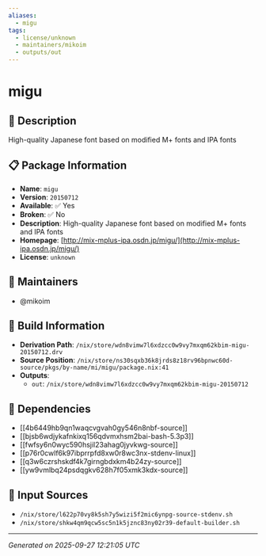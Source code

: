```yaml
---
aliases:
  - migu
tags:
  - license/unknown
  - maintainers/mikoim
  - outputs/out
---
```


# migu

## 📝 Description

High-quality Japanese font based on modified M+ fonts and IPA fonts

## 📋 Package Information

- **Name**: `migu`
- **Version**: `20150712`
- **Available**: ✅ Yes
- **Broken**: ✅ No
- **Description**: High-quality Japanese font based on modified M+ fonts and IPA fonts
- **Homepage**: [http://mix-mplus-ipa.osdn.jp/migu/](http://mix-mplus-ipa.osdn.jp/migu/)
- **License**: `unknown`
## 👥 Maintainers

- @mikoim


## 🔧 Build Information

- **Derivation Path**: `/nix/store/wdn8vimw7l6xdzcc0w9vy7mxqm62kbim-migu-20150712.drv`
- **Source Position**: `/nix/store/ns30sqxb36k8jrds8z18rv96bpnwc60d-source/pkgs/by-name/mi/migu/package.nix:41`
- **Outputs**:
  - `out`:  `/nix/store/wdn8vimw7l6xdzcc0w9vy7mxqm62kbim-migu-20150712`

## 🔗 Dependencies

- [[4b6449hb9qn1waqcvgvah0gy546n8nbf-source]]
- [[bjsb6wdjykafnkixq156qdvmxhsm2bai-bash-5.3p3]]
- [[fwfsy6n0wyc590hsjil23ahag0jyvkwg-source]]
- [[p76r0cwlf6k97ibprrpfd8xw0r8wc3nx-stdenv-linux]]
- [[q3w6czrshskdf4k7girngbdxkm4b24zy-source]]
- [[yw9vmlbq24psdqgkv628h7f05xmk3kdx-source]]

## 📁 Input Sources

- `/nix/store/l622p70vy8k5sh7y5wizi5f2mic6ynpg-source-stdenv.sh`
- `/nix/store/shkw4qm9qcw5sc5n1k5jznc83ny02r39-default-builder.sh`

---
*Generated on 2025-09-27 12:21:05 UTC*
